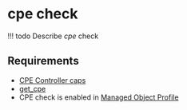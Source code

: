# cpe check

<!-- prettier-ignore -->
!!! todo
    Describe *cpe* check

## Requirements

* [CPE Controller caps](../../caps-reference/cpe.md#cpe-controller)
* [get_cpe](../../scripts-reference/get_cpe.md)
* CPE check is enabled in [Managed Object Profile](../../concepts/managed-object-profile/index.md)
